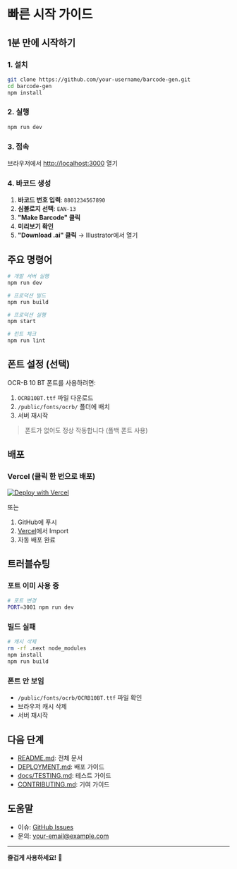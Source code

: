 # 빠른 시작 가이드

## 1분 만에 시작하기

### 1. 설치

```bash
git clone https://github.com/your-username/barcode-gen.git
cd barcode-gen
npm install
```

### 2. 실행

```bash
npm run dev
```

### 3. 접속

브라우저에서 [http://localhost:3000](http://localhost:3000) 열기

### 4. 바코드 생성

1. **바코드 번호 입력**: `8801234567890`
2. **심볼로지 선택**: `EAN-13`
3. **"Make Barcode" 클릭**
4. **미리보기 확인**
5. **"Download .ai" 클릭** → Illustrator에서 열기

## 주요 명령어

```bash
# 개발 서버 실행
npm run dev

# 프로덕션 빌드
npm run build

# 프로덕션 실행
npm start

# 린트 체크
npm run lint
```

## 폰트 설정 (선택)

OCR-B 10 BT 폰트를 사용하려면:

1. `OCRB10BT.ttf` 파일 다운로드
2. `/public/fonts/ocrb/` 폴더에 배치
3. 서버 재시작

> 폰트가 없어도 정상 작동합니다 (폴백 폰트 사용)

## 배포

### Vercel (클릭 한 번으로 배포)

[![Deploy with Vercel](https://vercel.com/button)](https://vercel.com/new/clone?repository-url=https://github.com/your-username/barcode-gen)

또는

1. GitHub에 푸시
2. [Vercel](https://vercel.com)에서 Import
3. 자동 배포 완료

## 트러블슈팅

### 포트 이미 사용 중

```bash
# 포트 변경
PORT=3001 npm run dev
```

### 빌드 실패

```bash
# 캐시 삭제
rm -rf .next node_modules
npm install
npm run build
```

### 폰트 안 보임

- `/public/fonts/ocrb/OCRB10BT.ttf` 파일 확인
- 브라우저 캐시 삭제
- 서버 재시작

## 다음 단계

- [README.md](./README.md): 전체 문서
- [DEPLOYMENT.md](./DEPLOYMENT.md): 배포 가이드
- [docs/TESTING.md](./docs/TESTING.md): 테스트 가이드
- [CONTRIBUTING.md](./CONTRIBUTING.md): 기여 가이드

## 도움말

- 이슈: [GitHub Issues](https://github.com/your-username/barcode-gen/issues)
- 문의: your-email@example.com

---

**즐겁게 사용하세요!** 🎉


